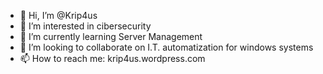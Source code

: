 - 👋 Hi, I’m @Krip4us
- 👀 I’m interested in cibersecurity
- 🌱 I’m currently learning Server Management 
- 💞️ I’m looking to collaborate on I.T. automatization for windows systems
- 📫 How to reach me: krip4us.wordpress.com
